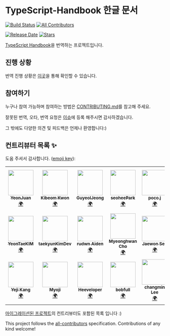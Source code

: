 # TypeScript-Handbook 한글 문서

[![Build Status](https://api.travis-ci.com/typescript-kr/typescript-kr.github.io.svg?branch=master)](https://travis-ci.com/github/typescript-kr/typescript-kr.github.io) <!-- ALL-CONTRIBUTORS-BADGE:START - Do not remove or modify this section -->
[![All Contributors](https://img.shields.io/badge/all_contributors-22-orange.svg?style=flat-square)](#contributors-)
<!-- ALL-CONTRIBUTORS-BADGE:END -->
[![Release Date](https://img.shields.io/github/release-date/typescript-kr/typescript-kr.github.io)](https://github.com/typescript-kr/typescript-kr.github.io/releases)<!-- RELEASE-DATE-BADGE:END -->
[![Stars](https://img.shields.io/github/stars/typescript-kr/typescript-kr.github.io)](https://github.com/typescript-kr/typescript-kr.github.io/stargazers)<!-- STARS-BADGE:END -->

[TypeScript Handbook](https://www.typescriptlang.org/docs/home.html)을 번역하는 프로젝트입니다.

## 진행 상황

번역 진행 상황은 [이곳](https://github.com/typescript-kr/typescript-kr.github.io/projects/1)을 통해 확인할 수 있습니다.

## 참여하기

누구나 참여 가능하며 참여하는 방법은 [CONTRIBUTING.md](https://github.com/typescript-kr/typescript-kr.github.io/blob/master/CONTRIBUTING.md)를 참고해 주세요.

잘못된 번역, 오타, 번역 요청은 [이슈](https://github.com/typescript-kr/typescript-kr.github.io/issues)에 등록 해주시면 감사하겠습니다.

그 밖에도 다양한 의견 및 피드백은 언제나 환영합니다:)

## 컨트리뷰터 목록 ✨

도움 주셔서 감사합니다. ([emoji key](https://allcontributors.org/docs/en/emoji-key)):

<!-- ALL-CONTRIBUTORS-LIST:START - Do not remove or modify this section -->
<!-- prettier-ignore-start -->
<!-- markdownlint-disable -->
<table>
  <tr>
    <td align="center"><a href="https://github.com/yeonjuan/dev-blog"><img src="https://avatars3.githubusercontent.com/u/41323220?v=4" width="80px;" alt=""/><br /><sub><b>YeonJuan</b></sub></a><br /><a href="#translation-yeonjuan" title="Translation">🌍</a></td>
    <td align="center"><a href="https://github.com/Bumkeyy"><img src="https://avatars0.githubusercontent.com/u/16663226?v=4" width="80px;" alt=""/><br /><sub><b>Kibeom Kwon</b></sub></a><br /><a href="#translation-Bumkeyy" title="Translation">🌍</a></td>
    <td align="center"><a href="https://guyeol.github.io"><img src="https://avatars3.githubusercontent.com/u/7357413?v=4" width="80px;" alt=""/><br /><sub><b>GuyeolJeong</b></sub></a><br /><a href="#translation-guyeol" title="Translation">🌍</a></td>
    <td align="center"><a href="https://github.com/dvlprsh"><img src="https://avatars1.githubusercontent.com/u/48552752?v=4" width="80px;" alt=""/><br /><sub><b>seoheePark</b></sub></a><br /><a href="#translation-dvlprsh" title="Translation">🌍</a></td>
    <td align="center"><a href="https://devjang.github.io"><img src="https://avatars1.githubusercontent.com/u/23068523?v=4" width="80px;" alt=""/><br /><sub><b>poco.j</b></sub></a><br /><a href="#translation-devJang" title="Translation">🌍</a></td>
    <td align="center"><a href="http://ysm.sh"><img src="https://avatars2.githubusercontent.com/u/18487241?v=4" width="80px;" alt=""/><br /><sub><b>Sungmin Chris Yang</b></sub></a><br /><a href="#translation-ysm0622" title="Translation">🌍</a></td>
    <td align="center"><a href="https://github.com/publisherKim"><img src="https://avatars1.githubusercontent.com/u/20119283?v=4" width="80px;" alt=""/><br /><sub><b>publisherKim</b></sub></a><br /><a href="#translation-publisherKim" title="Translation">🌍</a></td>
    <td align="center"><a href="https://github.com/yeonggyulim"><img src="https://avatars2.githubusercontent.com/u/36085009?v=4" width="80px;" alt=""/><br /><sub><b>Yeonggyu Lim</b></sub></a><br /><a href="#translation-yeonggyulim" title="Translation">🌍</a></td>
  </tr>
  <tr>
    <td align="center"><a href="https://github.com/urbanscenery"><img src="https://avatars2.githubusercontent.com/u/25319263?v=4" width="80px;" alt=""/><br /><sub><b>YeonTaeKIM</b></sub></a><br /><a href="#translation-urbanscenery" title="Translation">🌍</a></td>
    <td align="center"><a href="https://github.com/taekyunKimDev"><img src="https://avatars2.githubusercontent.com/u/28584029?v=4" width="80px;" alt=""/><br /><sub><b>taekyunKimDev</b></sub></a><br /><a href="#translation-taekyunKimDev" title="Translation">🌍</a></td>
    <td align="center"><a href="https://jiimy.github.io"><img src="https://avatars1.githubusercontent.com/u/24261724?v=4" width="80px;" alt=""/><br /><sub><b>rudwn Aiden</b></sub></a><br /><a href="#translation-jiimy" title="Translation">🌍</a></td>
    <td align="center"><a href="https://github.com/hellomhc"><img src="https://avatars0.githubusercontent.com/u/29670732?v=4" width="80px;" alt=""/><br /><sub><b>Myeonghwan Cho</b></sub></a><br /><a href="#translation-hellomhc" title="Translation">🌍</a></td>
    <td align="center"><a href="https://overcurried.com"><img src="https://avatars2.githubusercontent.com/u/28680594?v=4" width="80px;" alt=""/><br /><sub><b> Jaewon Seo</b></sub></a><br /><a href="#translation-ENvironmentSet" title="Translation">🌍</a></td>
    <td align="center"><a href="https://www.linkedin.com/in/taemin-shin-abba95195/"><img src="https://avatars0.githubusercontent.com/u/24709996?v=4" width="80px;" alt=""/><br /><sub><b>Taemin Shin</b></sub></a><br /><a href="#translation-cprayer" title="Translation">🌍</a></td>
    <td align="center"><a href="https://github.com/badger93"><img src="https://avatars1.githubusercontent.com/u/38435151?v=4" width="80px;" alt=""/><br /><sub><b>badger93</b></sub></a><br /><a href="#translation-badger93" title="Translation">🌍</a></td>
    <td align="center"><a href="https://github.com/kok202"><img src="https://avatars2.githubusercontent.com/u/39543643?v=4" width="80px;" alt=""/><br /><sub><b>kok202</b></sub></a><br /><a href="#translation-kok202" title="Translation">🌍</a></td>
  </tr>
  <tr>
    <td align="center"><a href="https://github.com/ye-geeee"><img src="https://avatars1.githubusercontent.com/u/60929159?v=4" width="80px;" alt=""/><br /><sub><b>Yeji Kang</b></sub></a><br /><a href="#translation-ye-geeee" title="Translation">🌍</a></td>
    <td align="center"><a href="https://github.com/Myoji"><img src="https://avatars2.githubusercontent.com/u/12138415?v=4" width="80px;" alt=""/><br /><sub><b>Myoji</b></sub></a><br /><a href="#translation-Myoji" title="Translation">🌍</a></td>
    <td align="center"><a href="https://heeveloper.github.io/"><img src="https://avatars3.githubusercontent.com/u/17620671?v=4" width="80px;" alt=""/><br /><sub><b>Heeveloper</b></sub></a><br /><a href="#translation-heeveloper" title="Translation">🌍</a></td>
    <td align="center"><a href="https://github.com/bobfull"><img src="https://avatars1.githubusercontent.com/u/48228621?v=4" width="80px;" alt=""/><br /><sub><b>bobfull</b></sub></a><br /><a href="#translation-bobfull" title="Translation">🌍</a></td>
    <td align="center"><a href="https://github.com/lcm6528"><img src="https://avatars2.githubusercontent.com/u/6929166?v=4" width="80px;" alt=""/><br /><sub><b>changmin Lee</b></sub></a><br /><a href="#translation-lcm6528" title="Translation">🌍</a></td>
    <td align="center"><a href="https://github.com/nmsohn"><img src="https://avatars0.githubusercontent.com/u/20067736?v=4" width="80px;" alt=""/><br /><sub><b>Hahn</b></sub></a><br /><a href="#translation-nmsohn" title="Translation">🌍</a></td>
  </tr>
</table>

<!-- markdownlint-enable -->
<!-- prettier-ignore-end -->
<!-- ALL-CONTRIBUTORS-LIST:END -->

[마이그레이션된 프로젝트](https://github.com/yeonjuan/TypeScript-Handbook-ko)의 컨트리뷰터도 포함된 목록 입니다 :)

This project follows the [all-contributors](https://github.com/all-contributors/all-contributors) specification. Contributions of any kind welcome!
